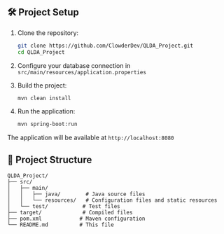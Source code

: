 

## 🛠️ Project Setup

1. Clone the repository:
   ```bash
   git clone https://github.com/ClowderDev/QLDA_Project.git
   cd QLDA_Project
   ```

2. Configure your database connection in `src/main/resources/application.properties`

3. Build the project:
   ```bash
   mvn clean install
   ```

4. Run the application:
   ```bash
   mvn spring-boot:run
   ```

The application will be available at `http://localhost:8080`

## 🔧 Project Structure

```
QLDA_Project/
├── src/
│   ├── main/
│   │   ├── java/        # Java source files
│   │   └── resources/   # Configuration files and static resources
│   └── test/           # Test files
├── target/             # Compiled files
├── pom.xml            # Maven configuration
└── README.md          # This file
```
